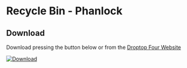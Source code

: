 # Recycle Bin - Phanlock

## Download
Download pressing the button below or from the [Droptop Four Website](https://blacksquare88.wixsite.com/droptop4/creations)

[![Download](https://img.shields.io/static/v1?label=Download&message=Community+App&color=50AE5C&style=for-the-badge)](https://dd777ca7-36b4-49d0-bc92-054a401c06eb.filesusr.com/archives/d7527f_04df37a43adb47c9adf2d77b24562a42.zip?dn=Recycle%20Bin_1.2.2.zip)
